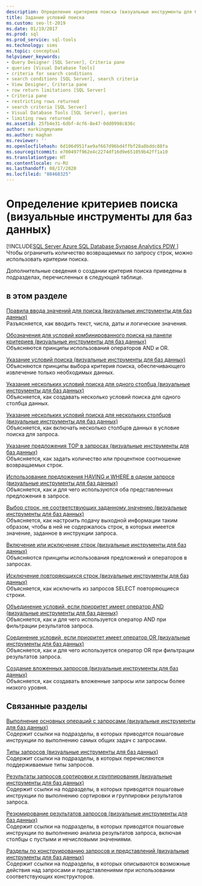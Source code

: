 ```yaml
---
description: Определение критериев поиска (визуальные инструменты для баз данных)
title: Задание условий поиска
ms.custom: seo-lt-2019
ms.date: 01/19/2017
ms.prod: sql
ms.prod_service: sql-tools
ms.technology: ssms
ms.topic: conceptual
helpviewer_keywords:
- Query Designer [SQL Server], Criteria pane
- queries [Visual Database Tools]
- criteria for search conditions
- search conditions [SQL Server], search criteria
- View Designer, Criteria pane
- row return limitations [SQL Server]
- Criteria pane
- restricting rows returned
- search criteria [SQL Server]
- Visual Database Tools [SQL Server], queries
- limiting rows returned
ms.assetid: 25fb4e31-6dbf-4cf6-8e47-0dd0998c836c
author: markingmyname
ms.author: maghan
ms.reviewer: ''
ms.openlocfilehash: 6d106d951fae9af667d96bd4ffbf28a8bddc88fa
ms.sourcegitcommit: e700497f962e4c2274df16d9e651059b42ff1a10
ms.translationtype: HT
ms.contentlocale: ru-RU
ms.lasthandoff: 08/17/2020
ms.locfileid: "88468325"
---
```

# <a name="specify-search-criteria-visual-database-tools"></a>Определение критериев поиска (визуальные инструменты для баз данных)
[!INCLUDE[SQL Server Azure SQL Database Synapse Analytics PDW ](../../includes/applies-to-version/sql-asdb-asdbmi-asa-pdw.md)]
Чтобы ограничить количество возвращаемых по запросу строк, можно использовать критерии поиска.  
  
Дополнительные сведения о создании критерия поиска приведены в подразделах, перечисленных в следующей таблице.  
  
## <a name="in-this-section"></a>в этом разделе  
[Правила ввода значений для поиска (визуальные инструменты для баз данных)](../../ssms/visual-db-tools/rules-for-entering-search-values-visual-database-tools.md)  
Разъясняется, как вводить текст, числа, даты и логические значения.  
  
[Обозначения для условий комбинированного поиска на панели критериев (визуальные инструменты для баз данных)](../../ssms/visual-db-tools/conventions-combine-search-conditions-in-criteria-pane-visual-db-tools.md)  
Объясняются принципы использования операторов AND и OR.  
  
[Указание условий поиска (визуальные инструменты для баз данных)](../../ssms/visual-db-tools/specify-search-conditions-visual-database-tools.md)  
Объясняются принципы выбора критерия поиска, обеспечивающего извлечение только необходимых данных.  
  
[Указание нескольких условий поиска для одного столбца (визуальные инструменты для баз данных)](../../ssms/visual-db-tools/specify-multiple-search-conditions-for-one-column-visual-database-tools.md)  
Объясняется, как создавать несколько условий поиска для одного столбца данных.  
  
[Указание нескольких условий поиска для нескольких столбцов (визуальные инструменты для баз данных)](../../ssms/visual-db-tools/specify-multiple-search-conditions-for-multiple-columns-visual-database-tools.md)  
Объясняется, как включать несколько столбцов данных в условие поиска для запроса.  
  
[Указание предложения TOP в запросах (визуальные инструменты для баз данных)](../../ssms/visual-db-tools/specify-the-top-clause-in-queries-visual-database-tools.md)  
Объясняется, как задать количество или процентное соотношение возвращаемых строк.  
  
[Использование предложения HAVING и WHERE в одном запросе (визуальные инструменты для баз данных)](../../ssms/visual-db-tools/use-having-and-where-clauses-in-the-same-query-visual-database-tools.md)  
Объясняется, как и для чего используются оба представленных предложения в запросе.  
  
[Выбор строк, не соответствующих заданному значению (визуальные инструменты для баз данных)](../../ssms/visual-db-tools/select-rows-that-do-not-match-a-value-visual-database-tools.md)  
Объясняется, как настроить подачу выходной информации таким образом, чтобы в ней не содержалось строк, в которых имеется значение, заданное в инструкции запроса.  
  
[Включение или исключение строк (визуальные инструменты для баз данных)](../../ssms/visual-db-tools/include-or-exclude-rows-visual-database-tools.md)  
Объясняются принципы использования предложений и операторов в запросах.  
  
[Исключение повторяющихся строк (визуальные инструменты для баз данных)](../../ssms/visual-db-tools/exclude-duplicate-rows-visual-database-tools.md)  
Объясняется, как исключить из запросов SELECT повторяющиеся строки.  
  
[Объединение условий, если приоритет имеет оператор AND (визуальные инструменты для баз данных)](../../ssms/visual-db-tools/combine-conditions-when-and-has-precedence-visual-database-tools.md)  
Объясняется, как и для чего используется оператор AND при фильтрации результатов запроса.  
  
[Соединение условий, если приоритет имеет оператор OR (визуальные инструменты для баз данных)](../../ssms/visual-db-tools/combine-conditions-when-or-has-precedence-visual-database-tools.md)  
Объясняется, как и для чего используется оператор OR при фильтрации результатов запроса.  
  
[Создание вложенных запросов (визуальные инструменты для баз данных)](../../ssms/visual-db-tools/create-subqueries-visual-database-tools.md)  
Объясняется, как создавать вложенные запросы или запросы более низкого уровня.  
  
## <a name="related-sections"></a>Связанные разделы  
[Выполнение основных операций с запросами (визуальные инструменты для баз данных)](../../ssms/visual-db-tools/perform-basic-operations-with-queries-visual-database-tools.md)  
Содержит ссылки на подразделы, в которых приводятся пошаговые инструкции по выполнению самых общих задач с запросами.  
  
[Типы запросов (визуальные инструменты для баз данных)](../../ssms/visual-db-tools/types-of-queries-visual-database-tools.md)  
Содержит ссылки на подразделы, в которых перечисляются поддерживаемые типы запросов.  
  
[Результаты запросов сортировки и группирования (визуальные инструменты для баз данных)](../../ssms/visual-db-tools/sort-and-group-query-results-visual-database-tools.md)  
Содержит ссылки на подразделы, в которых приводятся пошаговые инструкции по выполнению сортировки и группировки результатов запроса.  
  
[Резюмирование результатов запросов (визуальные инструменты для баз данных)](../../ssms/visual-db-tools/summarize-query-results-visual-database-tools.md)  
Содержит ссылки на подразделы, в которых приводятся пошаговые инструкции по выполнению анализа результатов запроса, включая столбцы с пустыми и нечисловыми значениями.  
  
[Разделы по конструированию запросов и представлений (визуальные инструменты для баз данных)](../../ssms/visual-db-tools/design-queries-and-views-how-to-topics-visual-database-tools.md)  
Содержит ссылки на подразделы, в которых описываются возможные действия над запросами и представлениями при использовании соответствующих конструкторов.  
  
